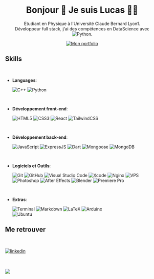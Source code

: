 <div align='center'><h1>
  Bonjour 👋 Je suis Lucas 👨‍💻
</h1>





<p>
  Etudiant en Physique à l'Université Claude Bernard Lyon1. <br>
  Développeur full stack, j'ai des compétences en DataScience avec <img src="https://img.shields.io/badge/Python%20-%2314354C.svg?style=flat-square&logo=python&logoColor=white" alt="Python">.
</p>

<a href="https://lucaslangrand.fr" target="_blank" rel="noopener noreferrer">
    <img src="https://img.shields.io/badge/Mon%20Portfolio-ffffff?style=for-the-badge&logo=portfolio&logoColor=white" alt="Mon portfolio">
</a>

</div>

## <b> Skills</b>
<br>

<p align="center">

- **Languages**:
    
    ![C++](https://img.shields.io/badge/C++%20-%2300599C.svg?style=for-the-badge&logo=c%2B%2B&logoColor=white)
    ![Python](https://img.shields.io/badge/Python%20-%2314354C.svg?style=for-the-badge&logo=python&logoColor=white)
  

<br>   
    
- **Développement front-end**:

   ![HTML5](https://img.shields.io/badge/HTML5%20-%23E34F26.svg?style=for-the-badge&logo=html5&logoColor=white)
   ![CSS3](https://img.shields.io/badge/CSS%20-%231572B6.svg?style=for-the-badge&logo=css3&logoColor=white)
    ![React](https://img.shields.io/badge/react-%2320232a.svg?style=for-the-badge&logo=react&logoColor=%2361DAFB)
  ![TailwindCSS](https://img.shields.io/badge/tailwindcss-%2338B2AC.svg?style=for-the-badge&logo=tailwind-css&logoColor=white)

  <br>   
    
- **Développement back-end**:

   
   ![JavaScript](https://img.shields.io/badge/JavaScript%20-%23F7DF1E.svg?style=for-the-badge&logo=javascript&logoColor=black)
  ![ExpressJS](https://img.shields.io/badge/ExpressJS%20-%23000000.svg?style=for-the-badge&logo=express&logoColor=white)
    ![Dart](https://img.shields.io/badge/Dart%20-%230175C2.svg?style=for-the-badge&logo=dart&logoColor=white)
  ![Mongoose](https://img.shields.io/badge/Mongoose%20-%23880000.svg?style=for-the-badge&logo=mongoose&logoColor=white)
  ![MongoDB](https://img.shields.io/badge/MongoDB%20-%2347A248.svg?style=for-the-badge&logo=mongodb&logoColor=white)

<br>

- **Logiciels et Outils**:

    ![Git](https://img.shields.io/badge/git-%23F05033.svg?style=for-the-badge&logo=git&logoColor=white)
    ![GitHub](https://img.shields.io/badge/github-%23121011.svg?style=for-the-badge&logo=github&logoColor=white)
    ![Visual Studio Code](https://img.shields.io/badge/Visual%20Studio%20Code-0078d7.svg?style=for-the-badge&logo=visual-studio-code&logoColor=white)
  ![Xcode](https://img.shields.io/badge/Xcode-007ACC?style=for-the-badge&logo=Xcode&logoColor=white)
  ![Nginx](https://img.shields.io/badge/nginx-%23009639.svg?style=for-the-badge&logo=nginx&logoColor=white)
    ![VPS](https://img.shields.io/badge/VPS-%2300A1D6.svg?style=for-the-badge&logo=linux&logoColor=white)
  ![Photoshop](https://img.shields.io/badge/Photoshop-%2331A8FF.svg?style=for-the-badge&logo=AdobePhotoshop&logoColor=white)
![After Effects](https://img.shields.io/badge/After_Effects-%239999FF.svg?style=for-the-badge&logo=AdobeAfterEffects&logoColor=white)
![Blender](https://img.shields.io/badge/Blender-%23F5792A.svg?style=for-the-badge&logo=blender&logoColor=white)
![Premiere Pro](https://img.shields.io/badge/Premiere_Pro-%239999FF.svg?style=for-the-badge&logo=AdobePremierePro&logoColor=white)


<br>

- **Extras**:

    ![Terminal](https://img.shields.io/badge/Terminal-%23054020?style=for-the-badge&logo=gnu-bash&logoColor=white)
    ![Markdown](https://img.shields.io/badge/markdown-%23000000.svg?style=for-the-badge&logo=markdown&logoColor=white)
  ![LaTeX](https://img.shields.io/badge/latex-%23008080.svg?style=for-the-badge&logo=latex&logoColor=white)
  ![Arduino](https://img.shields.io/badge/arduino-%23054020?style=for-the-badge&logo=arduino&logoColor=white)  
  ![Ubuntu](https://img.shields.io/badge/Ubuntu-%23E95420.svg?style=for-the-badge&logo=ubuntu&logoColor=white)


</p>


## <b>Me retrouver</b>
<br>

<p>
<a href="https://www.linkedin.com/in/lucas-langrand/" target="_blank">
<img src="https://img.shields.io/badge/linkedin:  lucas.lgrnd-%2300acee.svg?color=405DE6&style=for-the-badge&logo=linkedin&logoColor=white" alt=linkedin style="margin-bottom: 5px;"/>
</a>
</p>

<br>



<p>
<a href="mailto:lucaslangrand@icloud.com" target="_blank">
<img src="https://img.shields.io/badge/mail:  lucaslangrand@icloud.com-%23EA4335.svg?style=for-the-badge&logo=icloud&logoColor=white" t=mail style="margin-bottom: 5px;" />
</a>
</p>
	

